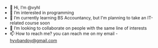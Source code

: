 - 👋 Hi, I’m @vyhl
- 👀 I’m interested in programming
- 🌱 I’m currently learning BS Accountancy, but I'm planning to take an IT-related course soon
- 💞️ I’m looking to collaborate on people with the same line of interests
- 📫 How to reach me? you can reach me on my email - hyvbandoy@gmail.com

<!---
vyhl/vyhl is a ✨ special ✨ repository because its `README.md` (this file) appears on your GitHub profile.
You can click the Preview link to take a look at your changes.
--->
